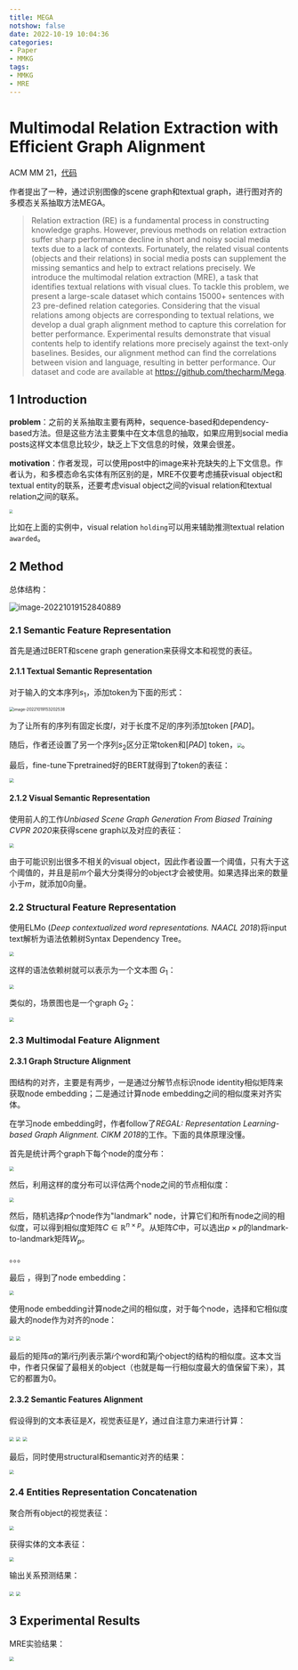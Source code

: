 ```yaml
---
title: MEGA
notshow: false
date: 2022-10-19 10:04:36
categories:
- Paper
- MMKG
tags:
- MMKG
- MRE
---
```


# Multimodal Relation Extraction with Efficient Graph Alignment

ACM MM 21，[代码](https://github.com/thecharm/Mega)

作者提出了一种，通过识别图像的scene graph和textual graph，进行图对齐的多模态关系抽取方法MEGA。

> Relation extraction (RE) is a fundamental process in constructing knowledge graphs. However, previous methods on relation extraction suffer sharp performance decline in short and noisy social media texts due to a lack of contexts. Fortunately, the related visual contents (objects and their relations) in social media posts can supplement the missing semantics and help to extract relations precisely. We introduce the multimodal relation extraction (MRE), a task that identifies textual relations with visual clues. To tackle this problem, we present a large-scale dataset which contains 15000+ sentences with 23 pre-defined relation categories. Considering that the visual relations among objects are corresponding to textual relations, we develop a dual graph alignment method to capture this correlation for better performance. Experimental results demonstrate that visual contents help to identify relations more precisely against the text-only baselines. Besides, our alignment method can find the correlations between vision and language, resulting in better performance. Our dataset and code are available at https://github.com/thecharm/Mega.

<!--more-->

## 1 Introduction

**problem**：之前的关系抽取主要有两种，sequence-based和dependency-based方法。但是这些方法主要集中在文本信息的抽取，如果应用到social media posts这样文本信息比较少，缺乏上下文信息的时候，效果会很差。

**motivation**：作者发现，可以使用post中的image来补充缺失的上下文信息。作者认为，和多模态命名实体有所区别的是，MRE不仅要考虑捕获visual object和textual entity的联系，还要考虑visual object之间的visual relation和textual relation之间的联系。

<img src="https://lxy-blog-pics.oss-cn-beijing.aliyuncs.com/asssets/image-20221019102038143.png"   style="zoom:40%;" />

比如在上面的实例中，visual relation `holding`可以用来辅助推测textual relation `awarded`。

## 2 Method

总体结构：

![image-20221019152840889](https://lxy-blog-pics.oss-cn-beijing.aliyuncs.com/asssets/image-20221019152840889.png)

### 2.1 Semantic Feature Representation

首先是通过BERT和scene graph generation来获得文本和视觉的表征。

#### 2.1.1 Textual Semantic Representation

对于输入的文本序列$s_1$，添加token为下面的形式：

<img src="https://lxy-blog-pics.oss-cn-beijing.aliyuncs.com/asssets/image-20221019153202538.png" alt="image-20221019153202538" style="zoom:50%;" />

为了让所有的序列有固定长度$l$，对于长度不足$l$的序列添加token $[PAD]$。

随后，作者还设置了另一个序列$s_2$区分正常token和$[PAD]$ token，<img src="https://lxy-blog-pics.oss-cn-beijing.aliyuncs.com/asssets/image-20221019153452300.png"   style="zoom:50%;" />。

最后，fine-tune下pretrained好的BERT就得到了token的表征：

<img src="https://lxy-blog-pics.oss-cn-beijing.aliyuncs.com/asssets/image-20221019153612318.png"   style="zoom:50%;" />

#### 2.1.2 Visual Semantic Representation

使用前人的工作*Unbiased Scene Graph Generation From Biased Training CVPR 2020*来获得scene graph以及对应的表征：

<img src="https://lxy-blog-pics.oss-cn-beijing.aliyuncs.com/asssets/image-20221019153833135.png"   style="zoom:50%;" />

由于可能识别出很多不相关的visual object，因此作者设置一个阈值，只有大于这个阈值的，并且是前$m$个最大分类得分的object才会被使用。如果选择出来的数量小于$m$，就添加0向量。

### 2.2 Structural Feature Representation

使用ELMo (*Deep contextualized word representations. NAACL 2018*)将input text解析为语法依赖树Syntax Dependency Tree。

<img src="https://lxy-blog-pics.oss-cn-beijing.aliyuncs.com/asssets/image-20221019154240627.png"  style="zoom:50%;" />

这样的语法依赖树就可以表示为一个文本图 $G_1$：

<img src="https://lxy-blog-pics.oss-cn-beijing.aliyuncs.com/asssets/image-20221019154320428.png"   style="zoom:50%;" />

类似的，场景图也是一个graph $G_2$：

<img src="https://lxy-blog-pics.oss-cn-beijing.aliyuncs.com/asssets/image-20221019154414958.png"  style="zoom:50%;" />

### 2.3 Multimodal Feature Alignment

#### 2.3.1 Graph Structure Alignment

图结构的对齐，主要是有两步，一是通过分解节点标识node identity相似矩阵来获取node embedding；二是通过计算node embedding之间的相似度来对齐实体。

在学习node embedding时，作者follow了*REGAL: Representation Learning-based Graph Alignment. CIKM 2018*的工作。下面的具体原理没懂。

首先是统计两个graph下每个node的度分布：

<img src="https://lxy-blog-pics.oss-cn-beijing.aliyuncs.com/asssets/image-20221020185920116.png"   style="zoom:50%;" />

然后，利用这样的度分布可以评估两个node之间的节点相似度：

<img src="https://lxy-blog-pics.oss-cn-beijing.aliyuncs.com/asssets/image-20221020190013767.png"   style="zoom:50%;" />

然后，随机选择$p$个node作为"landmark" node，计算它们和所有node之间的相似度，可以得到相似度矩阵$C\in \mathbb{R}^{n\times p}$。从矩阵$C$中，可以选出$p\times p$的landmark-to-landmark矩阵$W_p$。

。。。

最后 ，得到了node embedding：

<img src="https://lxy-blog-pics.oss-cn-beijing.aliyuncs.com/asssets/image-20221020191126590.png"   style="zoom:50%;" />

使用node embedding计算node之间的相似度，对于每个node，选择和它相似度最大的node作为对齐的node：

<img src="https://lxy-blog-pics.oss-cn-beijing.aliyuncs.com/asssets/image-20221020191221431.png"   style="zoom:50%;" />

<img src="https://lxy-blog-pics.oss-cn-beijing.aliyuncs.com/asssets/image-20221020191236209.png"  style="zoom:50%;" />

最后的矩阵$\alpha$的第$i$行$j$列表示第$i$个word和第$j$个object的结构的相似度。这本文当中，作者只保留了最相关的object（也就是每一行相似度最大的值保留下来），其它的都置为0。

#### 2.3.2 Semantic Features Alignment

假设得到的文本表征是$X$，视觉表征是$Y$，通过自注意力来进行计算：

<img src="https://lxy-blog-pics.oss-cn-beijing.aliyuncs.com/asssets/image-20221020191522282.png"   style="zoom:50%;" />

<img src="https://lxy-blog-pics.oss-cn-beijing.aliyuncs.com/asssets/image-20221020191541700.png"   style="zoom:50%;" />

<img src="https://lxy-blog-pics.oss-cn-beijing.aliyuncs.com/asssets/image-20221020191722037.png"   style="zoom:50%;" />

最后，同时使用structural和semantic对齐的结果：

<img src="https://lxy-blog-pics.oss-cn-beijing.aliyuncs.com/asssets/image-20221020191915124.png"   style="zoom:50%;" />

### 2.4 Entities Representation Concatenation

聚合所有object的视觉表征：

<img src="https://lxy-blog-pics.oss-cn-beijing.aliyuncs.com/asssets/image-20221020192128473.png"   style="zoom:50%;" />

获得实体的文本表征：

<img src="https://lxy-blog-pics.oss-cn-beijing.aliyuncs.com/asssets/image-20221020192148484.png"   style="zoom:50%;" />

输出关系预测结果：

<img src="https://lxy-blog-pics.oss-cn-beijing.aliyuncs.com/asssets/image-20221020192207164.png"   style="zoom:50%;" />

<img src="https://lxy-blog-pics.oss-cn-beijing.aliyuncs.com/asssets/image-20221020192222002.png"   style="zoom:50%;" />

## 3 Experimental Results

MRE实验结果：

<img src="https://lxy-blog-pics.oss-cn-beijing.aliyuncs.com/asssets/image-20221020192344464.png"   style="zoom:50%;" />
